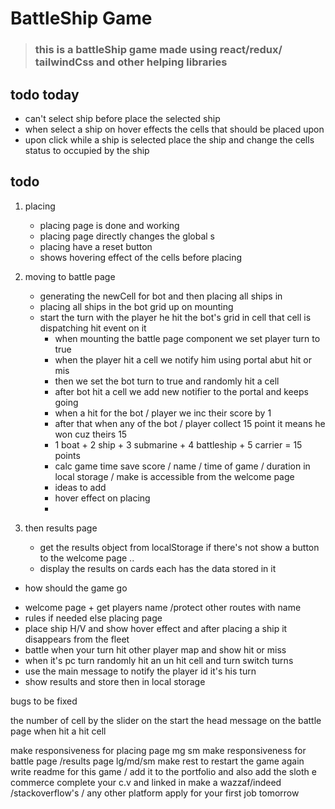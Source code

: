 # BattleShip Game

> ### this is a battleShip game made using react/redux/ tailwindCss and other helping libraries

## todo today

- can't select ship before place the selected ship
- when select a ship on hover effects the cells that should be placed upon
- upon click while a ship is selected place the ship and change the cells status to occupied by the ship

## todo

1. placing

   - placing page is done and working
   - placing page directly changes the global s
   <!-- tate and store in local storage (ship place , and get over write ) -->
   - placing have a reset button
   - shows hovering effect of the cells before placing

2. moving to battle page

   - generating the newCell for bot and then placing all ships in
   - placing all ships in the bot grid up on mounting
   - start the turn with the player he hit the bot's grid in cell that cell is dispatching hit event on it
     - when mounting the battle page component we set player turn to true
     - when the player hit a cell we notify him using portal abut hit or mis
     - then we set the bot turn to true and randomly hit a cell
     - after bot hit a cell we add new notifier to the portal and keeps going
     - when a hit for the bot / player we inc their score by 1
     - after that when any of the bot / player collect 15 point it means he won cuz theirs 15
     - 1 boat + 2 ship + 3 submarine + 4 battleship + 5 carrier = 15 points
     - calc game time save score / name / time of game / duration in local storage / make is accessible from the welcome page
     - ideas to add
     - hover effect on placing
     -

3. then results page
   - get the results object from localStorage if there's not show a button to the welcome page ..
   - display the results on cards each has the data stored in it

- how should the game go

* welcome page + get players name /protect other routes with name
* rules if needed else placing page
* place ship H/V and show hover effect and after placing a ship it disappears from the fleet
* battle when your turn hit other player map and show hit or miss
* when it's pc turn randomly hit an un hit cell and turn switch turns
* use the main message to notify the player id it's his turn
* show results and store then in local storage

<!-- // VscError bg-pink/rose-300,, GiSpikyExplosion bg-green-500 -->

bugs to be fixed

<!-- weird notifications from bot //done -->
<!-- the layout on the battle page //done -->

<!-- the winner page img and background -->

the number of cell by the slider on the start
the head message on the battle page when hit a hit cell

<!-- the result object -->
<!-- submarine over occupy a cell -->

<!-- the vertical position -->

make responsiveness for placing page mg sm
make responsiveness for battle page /results page lg/md/sm
make rest to restart the game again
write readme for this game / add it to the portfolio and also add the sloth e commerce
complete your c.v and linked in
make a wazzaf/indeed /stackoverflow's / any other platform
apply for your first job tomorrow

<!-- upon hitting a cell display this VscError bg-pink/rose-300,, GiSpikyExplosion bg-green-500 -->
